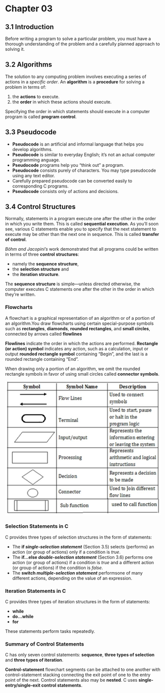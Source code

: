# Chapter 03

## 3.1 Introduction

 Before writing a program to solve a particular problem, you must have a thorough understanding of the problem and a carefully planned approach to solving it.

## 3.2 Algorithms

 The solution to any computing problem involves executing a series of actions in a _specific order_. An **algorithm** is a **procedure** for solving a problem in terms of:

1. the **actions** to execute.
2. the **order** in which these actions should execute.

 Specifying the order in which statements should execute in a computer program is called **program control**.

## 3.3 Pseudocode

+ **Pseudocode** is an artificial and informal language that helps you develop algorithms.
+ **Pseudocode** is similar to everyday English; it’s not an actual computer programming anguage.
+ **Pseudocode** programs help you “think out” a program.
+ **Pseudocode** consists purely of characters. You may type pseudocode using any text editor.
+ Carefully prepared pseudocode can be converted easily to corresponding C programs.
+ **Pseudocode** consists only of actions and decisions.

## 3.4 Control Structures

Normally, statements in a program execute one after the other in the order in which you write them. This is called **sequential execution**.
As you’ll soon see, various C statements enable you to specify that the next statement to execute may be other than the next one in sequence. This is called **transfer of control**.

_Böhm and Jacopini’s_ work demonstrated that all programs could be written in terms of three **control structures**:

+ namely the **sequence structure**,
+ the **selection structure** and
+ the **iteration structure**.

The **sequence structure** is simple—unless directed otherwise, the computer executes C statements one after the other in the order in which they’re written.

### Flowcharts

A flowchart is a graphical representation of an algorithm or of a portion of an algorithm.You draw flowcharts using certain special-purpose symbols such as **rectangles**, **diamonds**, **rounded rectangles**, and **small circles**, connected by arrows called **flowlines**

**Flowlines** indicate the order in which the actions are performed.
**Rectangle (or action) symbol** indicates any action, such as a calculation, input or output
**rounded rectangle symbol** containing “Begin”, and the last is a rounded rectangle containing “End”.

When drawing only a portion of an algorithm, we omit the rounded rectangle symbols in favor of using small circles called **connector symbols**.

![Alt text](Standard-Flowchart-Symbols.jpg)

### Selection Statements in C

C provides three types of selection structures in the form of statements:

+ The **if _single-selection statement_** (Section 3.5) selects (performs) an action (or group of actions) only if a condition is _true_.
+ The **if…else _double-selection statement_** (Section 3.6) performs one action (or group of actions) if a condition is _true_ and a different action (or group of actions) if the condition is _false_.
+ The **switch _multiple-selection statement_** performsone of many different actions, depending on the value of an expression.

### Iteration Statements in C

C provides three types of iteration structures in the form of statements:

+ **while**
+ **do…while**
+ **for**

These statements perform tasks repeatedly.

### Summary of Control Statements

C has only seven control statements: **sequence**, **three types of selection** and **three types of iteration**.

**Control-statement** flowchart segments can be attached to one another with control-statement
stacking connecting the exit point of one to the entry point of the next.
Control statements also may be **nested**.
C uses **single-entry/single-exit control statements**.
